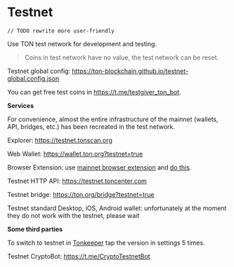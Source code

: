 # Testnet

```
// TODO rewrite more user-friendly
```

Use TON test network for development and testing.

> Coins in test network have no value, the test network can be reset.

Testnet global config: https://ton-blockchain.github.io/testnet-global.config.json

You can get free test coins in https://t.me/testgiver_ton_bot.

**Services**

For convenience, almost the entire infrastructure of the mainnet (wallets, API, bridges, etc.) has been recreated in the test network.

Explorer: https://testnet.tonscan.org

Web Wallet: https://wallet.ton.org?testnet=true

Browser Extension: use [mainnet browser extension](https://chrome.google.com/webstore/detail/ton-wallet/nphplpgoakhhjchkkhmiggakijnkhfnd) and [do this](https://github.com/toncenter/ton-wallet#switch-between-mainnettestnet-in-extension).

Testnet HTTP API: https://testnet.toncenter.com

Testnet bridge: https://ton.org/bridge?testnet=true

Testnet standard Desktop, iOS, Android wallet: unfortunately at the moment they do not work with the testnet, please wait

**Some third parties**

To switch to testnet in [Tonkeeper](https://tonkeeper.com/) tap the version in settings 5 times.

Testnet CryptoBot: https://t.me/CryptoTestnetBot